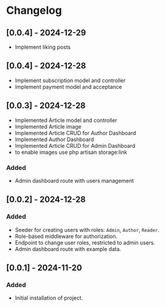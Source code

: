# Changelog

## [0.0.4] - 2024-12-29

- Implement liking posts
## [0.0.4] - 2024-12-28

- Implement subscription model and controller
- Implement payment model and acceptance 

## [0.0.3] - 2024-12-28

- Implemented Article model and controller
- Implemented Article image 
- Implemented Article CRUD for Author Dashboard
- Implemented Author Dashboard 
- Implemented Article CRUD for Admin Dashboard
- to enable images use php artisan storage:link

### Added
- Admin dashboard route with users management

## [0.0.2] - 2024-12-28

### Added
- Seeder for creating users with roles: `Admin`, `Author`, `Reader`.
- Role-based middleware for authorization.
- Endpoint to change user roles, restricted to admin users.
- Admin dashboard route with example data.

## [0.0.1] - 2024-11-20

### Added
- Initial installation of project.